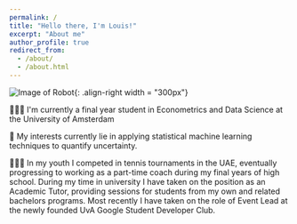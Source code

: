 ```yaml
---
permalink: /
title: "Hello there, I'm Louis!"
excerpt: "About me"
author_profile: true
redirect_from: 
  - /about/
  - /about.html
---
```


![Image of Robot](/images/DALL·E%202024-02-05%2018.56.33%20-%20Illustrate%20a%20meme%20featuring%20a%20cartoonish%20robot%20with%20an%20expression%20of%20relief%20on%20its%20face.%20The%20robot,%20designed%20with%20a%20futuristic%20yet%20friendly%20appearance%20copy.jpg){: .align-right width = "300px"}

👨🏻‍💻 I'm currently a final year student in Econometrics and Data Science at the University of Amsterdam

🤖 My interests currently lie in applying statistical machine learning techniques to quantify uncertainty.

👨🏻‍🔧 In my youth I competed in tennis tournaments in the UAE, eventually progressing to working as a part-time coach during my final years of high school. During my time in university I have taken on the position as an Academic Tutor, providing sessions for students from my own and related bachelors programs. Most recently I have taken on the role of Event Lead at the newly founded UvA Google Student Developer Club. 